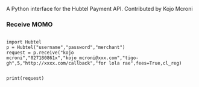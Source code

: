 A Python interface for the Hubtel Payment API.
Contributed by Kojo Mcroni




### Receive MOMO
<code>
import Hubtel
p = Hubtel("username","password","merchant")
request = p.receive("kojo mcroni","027180861x","kojo_mcroni@xxx.com","tigo-gh",5,"http://xxxx.com/callback","for lola rae",fees=True,cl_reg)
  
print(request)
  
<code>

